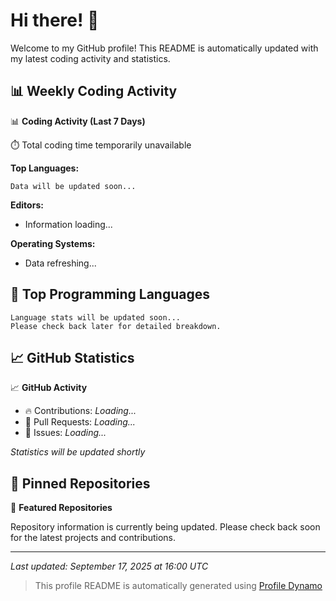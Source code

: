 # Hi there! 👋

Welcome to my GitHub profile! This README is automatically updated with my latest coding activity and statistics.

## 📊 Weekly Coding Activity

📊 **Coding Activity (Last 7 Days)**

⏱️ Total coding time temporarily unavailable

**Top Languages:**
```
Data will be updated soon...
```

**Editors:**
- Information loading...

**Operating Systems:**
- Data refreshing...

## 🔧 Top Programming Languages

```
Language stats will be updated soon...
Please check back later for detailed breakdown.
```

## 📈 GitHub Statistics

📈 **GitHub Activity**

- 🔥 Contributions: *Loading...*
- 🔀 Pull Requests: *Loading...*
- 🐛 Issues: *Loading...*

*Statistics will be updated shortly*

## 📌 Pinned Repositories

📌 **Featured Repositories**

Repository information is currently being updated. Please check back soon for the latest projects and contributions.

---

*Last updated: September 17, 2025 at 16:00 UTC*

> This profile README is automatically generated using [Profile Dynamo](https://github.com/username/profile-dynamo)